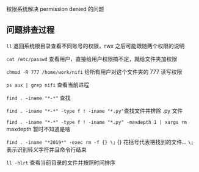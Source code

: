 权限系统解决 permission denied 的问题


## 问题排查过程

```ll``` 退回系统根目录查看不同账号的权限，rwx 之后可能跟随两个权限的说明

```cat /etc/passwd``` 查看用户，直接给用户权限搞不定，就给文件夹加权限

```chmod -R 777 /home/work/nifi``` 给所有用户对这个文件夹的 777 读写权限

```ps aux | grep nifi``` 查看当前进程

```find . -iname "*-*"``` 查找

```find . -iname "*-*" -type f ! -iname "*.py"```查找文件并排除 .py 文件 

```find . -iname "*-*" -type f ! -iname "*.py" -maxdepth 1 | xargs rm``` maxdepth 暂时不知道是啥

```find . -iname "*2019*" -exec rm -f {} \;``` {} 花括号代表把找到的文件... ```\;```表示识别转义字符并且命令行结束

```ll -hlrt``` 查看当前目录的文件并按照时间排序


